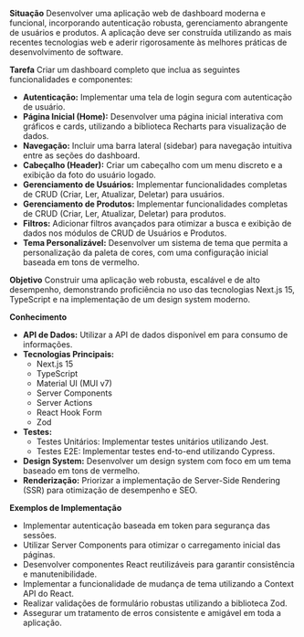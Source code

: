 **Situação**
Desenvolver uma aplicação web de dashboard moderna e funcional, incorporando autenticação robusta, gerenciamento abrangente de usuários e produtos. A aplicação deve ser construída utilizando as mais recentes tecnologias web e aderir rigorosamente às melhores práticas de desenvolvimento de software.

**Tarefa**
Criar um dashboard completo que inclua as seguintes funcionalidades e componentes:
- **Autenticação:** Implementar uma tela de login segura com autenticação de usuário.
- **Página Inicial (Home):** Desenvolver uma página inicial interativa com gráficos e cards, utilizando a biblioteca Recharts para visualização de dados.
- **Navegação:** Incluir uma barra lateral (sidebar) para navegação intuitiva entre as seções do dashboard.
- **Cabeçalho (Header):** Criar um cabeçalho com um menu discreto e a exibição da foto do usuário logado.
- **Gerenciamento de Usuários:** Implementar funcionalidades completas de CRUD (Criar, Ler, Atualizar, Deletar) para usuários.
- **Gerenciamento de Produtos:** Implementar funcionalidades completas de CRUD (Criar, Ler, Atualizar, Deletar) para produtos.
- **Filtros:** Adicionar filtros avançados para otimizar a busca e exibição de dados nos módulos de CRUD de Usuários e Produtos.
- **Tema Personalizável:** Desenvolver um sistema de tema que permita a personalização da paleta de cores, com uma configuração inicial baseada em tons de vermelho.

**Objetivo**
Construir uma aplicação web robusta, escalável e de alto desempenho, demonstrando proficiência no uso das tecnologias Next.js 15, TypeScript e na implementação de um design system moderno.

**Conhecimento**
- **API de Dados:** Utilizar a API de dados disponível em  para consumo de informações.
- **Tecnologias Principais:**
  - Next.js 15
  - TypeScript
  - Material UI (MUI v7)
  - Server Components
  - Server Actions
  - React Hook Form
  - Zod
- **Testes:**
  - Testes Unitários: Implementar testes unitários utilizando Jest.
  - Testes E2E: Implementar testes end-to-end utilizando Cypress.
- **Design System:** Desenvolver um design system com foco em um tema baseado em tons de vermelho.
- **Renderização:** Priorizar a implementação de Server-Side Rendering (SSR) para otimização de desempenho e SEO.

**Exemplos de Implementação**
- Implementar autenticação baseada em token para segurança das sessões.
- Utilizar Server Components para otimizar o carregamento inicial das páginas.
- Desenvolver componentes React reutilizáveis para garantir consistência e manutenibilidade.
- Implementar a funcionalidade de mudança de tema utilizando a Context API do React.
- Realizar validações de formulário robustas utilizando a biblioteca Zod.
- Assegurar um tratamento de erros consistente e amigável em toda a aplicação.